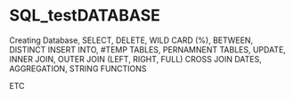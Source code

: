 # SQL_testDATABASE
Creating Database, 
SELECT, DELETE, WILD CARD (%), BETWEEN, DISTINCT
INSERT INTO,
#TEMP TABLES, PERNAMNENT TABLES, UPDATE,
INNER JOIN,
OUTER JOIN (LEFT, RIGHT, FULL)
CROSS JOIN
DATES, AGGREGATION, STRING FUNCTIONS

ETC
